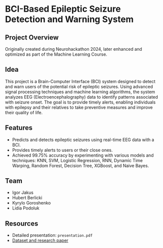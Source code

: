 # BCI-Based Epileptic Seizure Detection and Warning System

## Project Overview
Originally created during Neurohackathon 2024, later enhanced and optimized as part of the Machine Learning Course.

## Idea
This project is a Brain-Computer Interface (BCI) system designed to detect and warn users of the potential risk of epileptic seizures. Using advanced signal processing techniques and machine learning algorithms, the system analyzes EEG (Electroencephalography) data to identify patterns associated with seizure onset. The goal is to provide timely alerts, enabling individuals with epilepsy and their relatives to take preventive measures and improve their quality of life.

## Features
- Predicts and detects epileptic seizures using real-time EEG data with a BCI.
- Provides timely alerts to users or their close ones.
- Achieved 99.75% accuracy by experimenting with various models and techniques: KNN, SVM, Logistic Regression, RNN, Dynamic Time Warping, Random Forest, Decision Tree, XGBoost, and Naive Bayes.

## Team
- Igor Jakus
- Hubert Berlicki
- Kyrylo Goroshenko
- Lidia Podoluk

## Resources
- Detailed presentation: `presentation.pdf`
- [Dataset and research paper](https://www.ukbonn.de/epileptologie/arbeitsgruppen/ag-lehnertz-neurophysik/downloads/)



